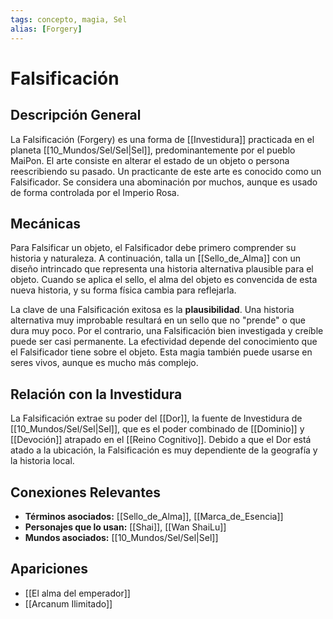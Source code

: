 ```yaml
---
tags: concepto, magia, Sel
alias: [Forgery]
---
```


# Falsificación

## Descripción General
La Falsificación (Forgery) es una forma de [[Investidura]] practicada en el planeta [[10_Mundos/Sel/Sel|Sel]], predominantemente por el pueblo MaiPon. El arte consiste en alterar el estado de un objeto o persona reescribiendo su pasado. Un practicante de este arte es conocido como un Falsificador. Se considera una abominación por muchos, aunque es usado de forma controlada por el Imperio Rosa.

## Mecánicas
Para Falsificar un objeto, el Falsificador debe primero comprender su historia y naturaleza. A continuación, talla un [[Sello_de_Alma]] con un diseño intrincado que representa una historia alternativa plausible para el objeto. Cuando se aplica el sello, el alma del objeto es convencida de esta nueva historia, y su forma física cambia para reflejarla.

La clave de una Falsificación exitosa es la **plausibilidad**. Una historia alternativa muy improbable resultará en un sello que no "prende" o que dura muy poco. Por el contrario, una Falsificación bien investigada y creíble puede ser casi permanente. La efectividad depende del conocimiento que el Falsificador tiene sobre el objeto. Esta magia también puede usarse en seres vivos, aunque es mucho más complejo.

## Relación con la Investidura
La Falsificación extrae su poder del [[Dor]], la fuente de Investidura de [[10_Mundos/Sel/Sel|Sel]], que es el poder combinado de [[Dominio]] y [[Devoción]] atrapado en el [[Reino Cognitivo]]. Debido a que el Dor está atado a la ubicación, la Falsificación es muy dependiente de la geografía y la historia local.

## Conexiones Relevantes
* **Términos asociados:** [[Sello_de_Alma]], [[Marca_de_Esencia]]
* **Personajes que lo usan:** [[Shai]], [[Wan ShaiLu]]
* **Mundos asociados:** [[10_Mundos/Sel/Sel|Sel]]

## Apariciones
* [[El alma del emperador]]
* [[Arcanum Ilimitado]]